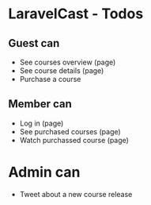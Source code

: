 # LaravelCast - Todos

## Guest can

-   See courses overview (page)
-   See course details (page)
-   Purchase a course

## Member can

-   Log in (page)
-   See purchased courses (page)
-   Watch purchassed course (page)

# Admin can

-   Tweet about a new course release
